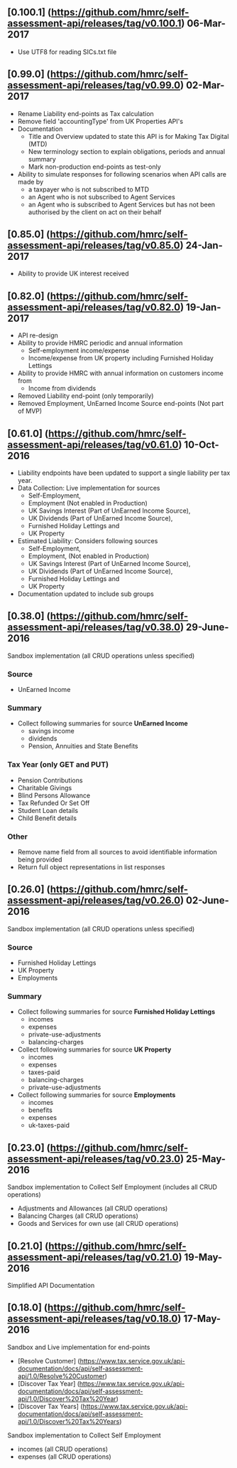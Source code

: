 ## [0.100.1] (https://github.com/hmrc/self-assessment-api/releases/tag/v0.100.1) 06-Mar-2017

* Use UTF8 for reading SICs.txt file

## [0.99.0] (https://github.com/hmrc/self-assessment-api/releases/tag/v0.99.0) 02-Mar-2017

* Rename Liability end-points as Tax calculation
* Remove field 'accountingType' from UK Properties API's
* Documentation
  * Title and Overview updated to state this API is for Making Tax Digital (MTD)
  * New terminology section to explain obligations, periods and annual summary
  * Mark non-production end-points as test-only
* Ability to simulate responses for following scenarios when API calls are made by
  * a taxpayer who is not subscribed to MTD
  * an Agent who is not subscribed to Agent Services
  * an Agent who is subscribed to Agent Services but has not been authorised by the client on act on their behalf
    

## [0.85.0] (https://github.com/hmrc/self-assessment-api/releases/tag/v0.85.0) 24-Jan-2017

* Ability to provide UK interest received

## [0.82.0] (https://github.com/hmrc/self-assessment-api/releases/tag/v0.82.0) 19-Jan-2017

* API re-design
* Ability to provide HMRC periodic and annual information
     * Self-employment income/expense
     * Income/expense from UK property including Furnished Holiday Lettings 
* Ability to provide HMRC with annual information on customers income from
     * Income from dividends
* Removed Liability end-point (only temporarily)
* Removed Employment, UnEarned Income Source end-points (Not part of MVP)

## [0.61.0] (https://github.com/hmrc/self-assessment-api/releases/tag/v0.61.0) 10-Oct-2016

* Liability endpoints have been updated to support a single liability per tax year.
* Data Collection: Live implementation for sources
    * Self-Employment, 
    * Employment (Not enabled in Production)
    * UK Savings Interest (Part of UnEarned Income Source),
    * UK Dividends (Part of UnEarned Income Source),
    * Furnished Holiday Lettings and
    * UK Property
* Estimated Liability: Considers following sources
    * Self-Employment, 
    * Employment, (Not enabled in Production)
    * UK Savings Interest (Part of UnEarned Income Source),
    * UK Dividends (Part of UnEarned Income Source),
    * Furnished Holiday Lettings and
    * UK Property
* Documentation updated to include sub groups

## [0.38.0] (https://github.com/hmrc/self-assessment-api/releases/tag/v0.38.0) 29-June-2016

Sandbox implementation (all CRUD operations unless specified)

### Source
* UnEarned Income

### Summary
* Collect following summaries for source **UnEarned Income**
    * savings income
    * dividends
    * Pension, Annuities and State Benefits
    
### Tax Year (only GET and PUT)
* Pension Contributions
* Charitable Givings
* Blind Persons Allowance
* Tax Refunded Or Set Off
* Student Loan details
* Child Benefit details


### Other
* Remove name field from all sources to avoid identifiable information being provided
* Return full object representations in list responses

## [0.26.0] (https://github.com/hmrc/self-assessment-api/releases/tag/v0.26.0) 02-June-2016

Sandbox implementation (all CRUD operations unless specified)

### Source
* Furnished Holiday Lettings
* UK Property
* Employments

### Summary
* Collect following summaries for source **Furnished Holiday Lettings**
    * incomes
    * expenses
    * private-use-adjustments
    * balancing-charges
* Collect following summaries for source **UK Property**
    * incomes
    * expenses
    * taxes-paid
    * balancing-charges
    * private-use-adjustments
* Collect following summaries for source **Employments**
    * incomes
    * benefits
    * expenses
    * uk-taxes-paid

## [0.23.0] (https://github.com/hmrc/self-assessment-api/releases/tag/v0.23.0) 25-May-2016

Sandbox implementation to Collect Self Employment (includes all CRUD operations)

* Adjustments and Allowances (all CRUD operations)
* Balancing Charges (all CRUD operations)
* Goods and Services for own use (all CRUD operations)

## [0.21.0] (https://github.com/hmrc/self-assessment-api/releases/tag/v0.21.0) 19-May-2016

Simplified API Documentation

## [0.18.0] (https://github.com/hmrc/self-assessment-api/releases/tag/v0.18.0) 17-May-2016

Sandbox and Live implementation for end-points

* [Resolve Customer] (https://www.tax.service.gov.uk/api-documentation/docs/api/self-assessment-api/1.0/Resolve%20Customer)
* [Discover Tax Year] (https://www.tax.service.gov.uk/api-documentation/docs/api/self-assessment-api/1.0/Discover%20Tax%20Year)
* [Discover Tax Years] (https://www.tax.service.gov.uk/api-documentation/docs/api/self-assessment-api/1.0/Discover%20Tax%20Years)

Sandbox implementation to Collect Self Employment

* incomes (all CRUD operations)
* expenses (all CRUD operations)


